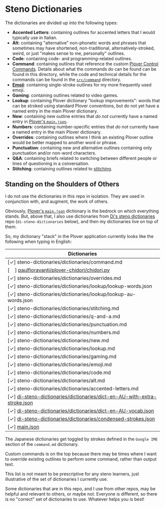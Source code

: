 # Steno Dictionaries

The dictionaries are divided up into the following types:

- **Accented Letters**: containing outlines for accented letters that I would
  typically use in Italian.
- **Alt**: containing "alternative" non-phonetic words and phrases that
  sometimes may have shortened, non-traditional, alternatively-stroked, weird,
  or just "makes sense to me, personally" outlines.
- **Code**: containing code- and programming-related outlines.
- **Command**: containing outlines that reference the custom [Plover
  Control Commands][]. Details about what the commands do can be found can be
  found in this directory, while the code and technical details for the commands
  can be found in the [`src/command`][] directory.
- **[Emoji][]**: containing single-stroke outlines for my more frequently used
  emoji.
- **Gaming**: containing outlines related to video games.
- **Lookup**: containing Plover dictionary "lookup improvements": words that can
  be stroked using standard Plover conventions, but do not yet have a named
  entry in the main Plover dictionary.
- **New**: containing new outline entries that _do not_ currently have a named
  entry in [Plover's `main.json`][Plover main.json].
- **Numbers**: containing number-specific entries that _do not_ currently have
  a named entry in the main Plover dictionary.
- **Overrides**: containing outlines where I think an existing Plover outline
  would be better mapped to another word or phrase.
- **Punctuation**: containing new and alternative outlines containing only
  punctuation and/or non-word characters.
- **Q&A**: containing briefs related to switching between different people or
  lines of questioning in a conversation.
- **Stitching**: containing outlines related to [stitching][].

## Standing on the Shoulders of Others

I do not use the dictionaries in this repo in isolation. They are used in
conjunction with, and augment, the work of others.

Obviously, [Plover's `main.json`][Plover main.json] dictionary is the bedrock on
which everything stands. But, above that, I also use dictionaries from
[Di's steno dictionaries][] repo (`di-steno-dictionaries` below), and then my
dictionaries live on top of them.

So, my dictionary "stack" in the Plover application currently looks like the
following when typing in English:

|                            Dictionaries                                      |
|------------------------------------------------------------------------------|
| [✓] steno-dictionaries/dictionaries/command.md                               |
| [&#8193;] [paulfioravanti/plover-chidori/chidori.py][]                       |
| [✓] steno-dictionaries/dictionaries/overrides.md                             |
| [✓] steno-dictionaries/dictionaries/lookup/lookup-words.json                 |
| [✓] steno-dictionaries/dictionaries/lookup/lookup-au-words.json              |
| [✓] steno-dictionaries/dictionaries/stitching.md                             |
| [✓] steno-dictionaries/dictionaries/q-and-a.md                               |
| [✓] steno-dictionaries/dictionaries/punctuation.md                           |
| [✓] steno-dictionaries/dictionaries/numbers.md                               |
| [✓] steno-dictionaries/dictionaries/new.md                                   |
| [✓] steno-dictionaries/dictionaries/lookup.md                                |
| [✓] steno-dictionaries/dictionaries/gaming.md                                |
| [✓] steno-dictionaries/dictionaries/emoji.md                                 |
| [✓] steno-dictionaries/dictionaries/code.md                                  |
| [✓] steno-dictionaries/dictionaries/alt.md                                   |
| [✓] steno-dictionaries/dictionaries/accented-letters.md                      |
| [✓] [di-steno-dictionaries/dictionaries/dict-en-AU-with-extra-stroke.json][] |
| [✓] [di-steno-dictionaries/dictionaries/dict-en-AU-vocab.json][]             |
| [✓] [di-steno-dictionaries/dictionaries/condensed-strokes.json][]            |
| [✓] [main.json][]                                                            |

The Japanese dictionaries get toggled by strokes defined in the
`Google IME` section of the `command.md` dictionary.

Custom commands is on the top because there may be times where I want to
override existing outlines to perform some command, rather than output text.

This list is not meant to be prescriptive for any steno learners, just
illustrative of the set of dictionaries I currently use.

Some dictionaries that are in this repo, and I use from other repos, may be
helpful and relevant to others, or maybe not. Everyone is different, so there is
no "correct" set of dictionaries to use. Whatever helps you is best!

[Di's steno dictionaries]: https://github.com/didoesdigital/steno-dictionaries
[di-steno-dictionaries/dictionaries/condensed-strokes.json]: https://github.com/didoesdigital/steno-dictionaries/blob/master/dictionaries/condensed-strokes.json
[di-steno-dictionaries/dictionaries/dict-en-AU-vocab.json]: https://github.com/didoesdigital/steno-dictionaries/blob/master/dictionaries/dict-en-AU-vocab.json
[di-steno-dictionaries/dictionaries/dict-en-AU-with-extra-stroke.json]: https://github.com/didoesdigital/steno-dictionaries/blob/master/dictionaries/dict-en-AU-with-extra-stroke.json
[Emoji]: https://en.wikipedia.org/wiki/Emoji
[main.json]: https://github.com/openstenoproject/plover/blob/master/plover/assets/main.json
[Platinum Steno]: https://www.youtube.com/channel/UC-bfgyMjBdFuzhuL4Ff6XqA
[Plover]: http://www.openstenoproject.org/plover/
[paulfioravanti/plover-chidori/chidori.py]: https://github.com/paulfioravanti/plover-chidori/blob/main/chidori.py
[Plover Control Commands]: https://github.com/openstenoproject/plover/wiki/Dictionary-Format#plover-control-commands
[Plover main.json]: https://github.com/openstenoproject/plover/blob/master/plover/assets/main.json
[`src/command`]: ../src/command
[stitching]: http://ilovesteno.com/2015/03/12/theory-thursday-stitching/
[Vim]: https://www.vim.org/
